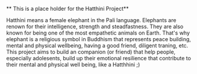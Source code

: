 ** This is a place holder for the Hatthini Project**

Hatthini means a female elephant in the Pali language. Elephants are renown for their intelligence, strength and steadfastness. They are also known for being one of the most empathetic animals on Earth. That's why elephant is a religious symbol in Buddhism that represents peace building, mental and physical wellbeing, having a good friend, diligent traning, etc. This project aims to build an companion (or friend) that help people, especially adolesents, build up their emotional resilience that contribute to their mental and physical well being, like a Hatthhini ;)  
